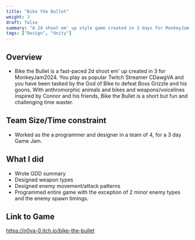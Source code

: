 ```yaml
---
title: "Bike the Bullet"
weight: 3
draft: false
summary: "A 2d shoot em' up style game created in 3 days for MonkeyJam 2024"
tags: ["Design", "Unity"]
---
```


## Overview
- Bike the Bullet is a fast-paced 2d shoot em' up created in 3 for MonkeyJam2024. You play as popular Twitch Streamer CDawgVA and you have been tasked by the God of Bike to defeat Boss Grizzle and his goons. With anthromorphic animals and bikes and weapons/voicelines inspired by Connor and his friends, Bike the Bullet is a short but fun and challenging time waster.

## Team Size/Time constraint
- Worked as the a programmer and designer in a team of 4, for a 3 day Game Jam.

## What I did
- Wrote GDD summary
- Designed weapon types
- Designed enemy movement/attack patterns
- Programmed entire game with the exception of 2 minor enemy types and the enemy spawn timings.

## Link to Game

https://n0va-0.itch.io/bike-the-bullet
